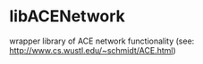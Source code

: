 # libACENetwork
wrapper library of ACE network functionality (see: http://www.cs.wustl.edu/~schmidt/ACE.html)
